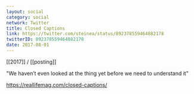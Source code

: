 ```yaml
---
layout: social
category: social
network: Twitter
title: Closed Captions
link: https://twitter.com/steinea/status/892378559464882178
twitterID: 892378559464882178
date: 2017-08-01
---
```


[[2017]] / [[posting]]

"We haven’t even looked at the thing yet before we need to understand it"

<https://reallifemag.com/closed-captions/>
